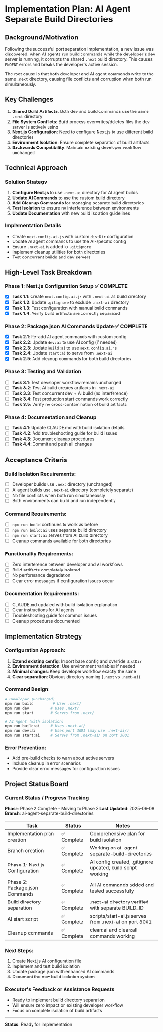 # Implementation Plan: AI Agent Separate Build Directories

## Background/Motivation

Following the successful port separation implementation, a new issue was discovered: when AI agents run build commands while the developer's dev server is running, it corrupts the shared `.next` build directory. This causes `ENOENT` errors and breaks the developer's active session.

The root cause is that both developer and AI agent commands write to the same `.next` directory, causing file conflicts and corruption when both run simultaneously.

## Key Challenges

1. **Shared Build Artifacts**: Both dev and build commands use the same `.next` directory
2. **File System Conflicts**: Build process overwrites/deletes files the dev server is actively using
3. **Next.js Configuration**: Need to configure Next.js to use different build directories
4. **Environment Isolation**: Ensure complete separation of build artifacts
5. **Backwards Compatibility**: Maintain existing developer workflow unchanged

## Technical Approach

### Solution Strategy
1. **Configure Next.js** to use `.next-ai` directory for AI agent builds
2. **Update AI Commands** to use the custom build directory
3. **Add Cleanup Commands** for managing separate build directories
4. **Test Isolation** to ensure no interference between environments
5. **Update Documentation** with new build isolation guidelines

### Implementation Details
- Create `next.config.ai.js` with custom `distDir` configuration
- Update AI agent commands to use the AI-specific config
- Ensure `.next-ai` is added to `.gitignore`
- Implement cleanup utilities for both directories
- Test concurrent builds and dev servers

## High-Level Task Breakdown

### Phase 1: Next.js Configuration Setup ✅ **COMPLETE**
- [x] **Task 1.1**: Create `next.config.ai.js` with `.next-ai` as build directory
- [x] **Task 1.2**: Update `.gitignore` to exclude `.next-ai` directory
- [x] **Task 1.3**: Test configuration with manual build commands
- [x] **Task 1.4**: Verify build artifacts are correctly separated

### Phase 2: Package.json AI Commands Update ✅ **COMPLETE**
- [x] **Task 2.1**: Re-add AI agent commands with custom config
- [x] **Task 2.2**: Update `dev:ai` to use AI config (if needed)
- [x] **Task 2.3**: Update `build:ai` to use `next.config.ai.js`
- [x] **Task 2.4**: Update `start:ai` to serve from `.next-ai`
- [x] **Task 2.5**: Add cleanup commands for both build directories

### Phase 3: Testing and Validation
- [ ] **Task 3.1**: Test developer workflow remains unchanged
- [ ] **Task 3.2**: Test AI build creates artifacts in `.next-ai`
- [ ] **Task 3.3**: Test concurrent dev + AI build (no interference)
- [ ] **Task 3.4**: Test production start commands work correctly
- [ ] **Task 3.5**: Verify no cross-contamination of build artifacts

### Phase 4: Documentation and Cleanup
- [ ] **Task 4.1**: Update CLAUDE.md with build isolation details
- [ ] **Task 4.2**: Add troubleshooting guide for build issues
- [ ] **Task 4.3**: Document cleanup procedures
- [ ] **Task 4.4**: Commit and push all changes

## Acceptance Criteria

### Build Isolation Requirements:
- [ ] Developer builds use `.next` directory (unchanged)
- [ ] AI agent builds use `.next-ai` directory (completely separate)
- [ ] No file conflicts when both run simultaneously
- [ ] Both environments can build and run independently

### Command Requirements:
- [ ] `npm run build` continues to work as before
- [ ] `npm run build:ai` uses separate build directory
- [ ] `npm run start:ai` serves from AI build directory
- [ ] Cleanup commands available for both directories

### Functionality Requirements:
- [ ] Zero interference between developer and AI workflows
- [ ] Build artifacts completely isolated
- [ ] No performance degradation
- [ ] Clear error messages if configuration issues occur

### Documentation Requirements:
- [ ] CLAUDE.md updated with build isolation explanation
- [ ] Clear instructions for AI agents
- [ ] Troubleshooting guide for common issues
- [ ] Cleanup procedures documented

## Implementation Strategy

### Configuration Approach:
1. **Extend existing config**: Import base config and override `distDir`
2. **Environment detection**: Use environment variables if needed
3. **Minimal changes**: Keep developer workflow exactly the same
4. **Clear separation**: Obvious directory naming (`.next` vs `.next-ai`)

### Command Design:
```bash
# Developer (unchanged)
npm run build         # Uses .next/
npm run dev          # Uses .next/
npm run start        # Serves from .next/

# AI Agent (with isolation)
npm run build:ai     # Uses .next-ai/
npm run dev:ai       # Uses port 3001 (may use .next-ai/)
npm run start:ai     # Serves from .next-ai/ on port 3001
```

### Error Prevention:
- Add pre-build checks to warn about active servers
- Include cleanup in error scenarios
- Provide clear error messages for configuration issues

## Project Status Board

### Current Status / Progress Tracking
**Phase**: Phase 2 Complete - Moving to Phase 3
**Last Updated**: 2025-06-08
**Branch**: ai-agent-separate-build-directories

| Task | Status | Notes |
|------|--------|-------|
| Implementation plan creation | ✅ Complete | Comprehensive plan for build isolation |
| Branch creation | ✅ Complete | Working on ai-agent-separate-build-directories |
| Phase 1: Next.js Configuration | ✅ Complete | AI config created, .gitignore updated, build script working |
| Phase 2: Package.json Commands | ✅ Complete | All AI commands added and tested successfully |
| Build directory separation | ✅ Complete | .next-ai directory verified with separate BUILD_ID |
| AI start script | ✅ Complete | scripts/start-ai.js serves from .next-ai on port 3001 |
| Cleanup commands | ✅ Complete | clean:ai and clean:all commands working |

### Next Steps:
1. Create Next.js AI configuration file
2. Implement and test build isolation
3. Update package.json with enhanced AI commands
4. Document the new build isolation system

### Executor's Feedback or Assistance Requests
- Ready to implement build directory separation
- Will ensure zero impact on existing developer workflow
- Focus on complete isolation of build artifacts

---

**Status**: Ready for implementation